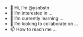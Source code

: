 - 👋 Hi, I’m @ysnbstn
- 👀 I’m interested in ...
- 🌱 I’m currently learning ...
- 💞️ I’m looking to collaborate on ...
- 📫 How to reach me ...

<!---
ysnbstn/ysnbstn is a ✨ special ✨ repository because its `README.md` (this file) appears on your GitHub profile.
You can click the Preview link to take a look at your changes.
--->

